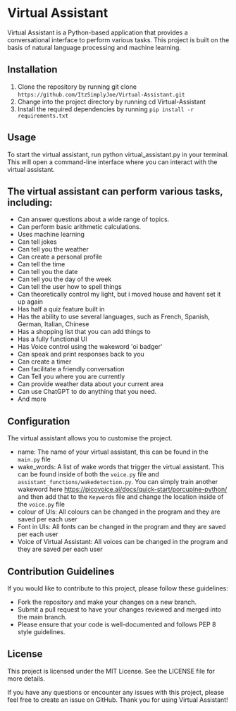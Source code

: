 # Virtual Assistant
Virtual Assistant is a Python-based application that provides a conversational interface to perform various tasks. This project is built on the basis of natural language processing and machine learning.

## Installation
1. Clone the repository by running git clone `https://github.com/ItzSimplyJoe/Virtual-Assistant.git`
2. Change into the project directory by running cd Virtual-Assistant
3. Install the required dependencies by running `pip install -r requirements.txt`
## Usage
To start the virtual assistant, run python virtual_assistant.py in your terminal. This will open a command-line interface where you can interact with the virtual assistant.

## The virtual assistant can perform various tasks, including:

- Can answer questions about a wide range of topics.
- Can perform basic arithmetic calculations.
- Uses machine learning
- Can tell jokes
- Can tell you the weather
- Can create a personal profile
- Can tell the time
- Can tell you the date
- Can tell you the day of the week
- Can tell the user how to spell things
- Can theoretically control my light, but i moved house and havent set it up again
- Has half a quiz feature built in
- Has the ability to use several languages, such as French, Spanish, German, Italian, Chinese
- Has a shopping list that you can add things to
- Has a fully functional UI
- Has Voice control using the wakeword 'oi badger'
- Can speak and print responses back to you
- Can create a timer
- Can facilitate a friendly conversation
- Can Tell you where you are currently
- Can provide weather data about your current area
- Can use ChatGPT to do anything that you need.
- And more

## Configuration
The virtual assistant allows you to customise the project.

 - name: The name of your virtual assistant, this can be found in the `main.py` file
 - wake_words: A list of wake words that trigger the virtual assistant. This can be found inside of both the `voice.py` file and `assistant_functions/wakedetection.py`. You can simply train another wakeword here https://picovoice.ai/docs/quick-start/porcupine-python/ and then add that to the `Keywords` file and change the location inside of the `voice.py` file
 - colour of UIs: All colours can be changed in the program and they are saved per each user
 - Font in UIs: All fonts can be changed in the program and they are saved per each user
 - Voice of Virtual Assistant: All voices can be changed in the program and they are saved per each user
## Contribution Guidelines
If you would like to contribute to this project, please follow these guidelines:

 - Fork the repository and make your changes on a new branch.
 - Submit a pull request to have your changes reviewed and merged into the main branch.
 - Please ensure that your code is well-documented and follows PEP 8 style guidelines.
## License
This project is licensed under the MIT License. See the LICENSE file for more details.

If you have any questions or encounter any issues with this project, please feel free to create an issue on GitHub. Thank you for using Virtual Assistant!
